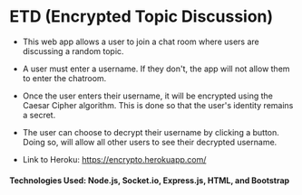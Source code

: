 # ETD (Encrypted Topic Discussion)

* This web app allows a user to join a chat room where users are discussing a random topic.

* A user must enter a username. If they don't, the app will not allow them to enter the chatroom.

* Once the user enters their username, it will be encrypted using the Caesar Cipher algorithm. This is done so that the user's identity remains a secret.

* The user can choose to decrypt their username by clicking a button. Doing so, will allow all other users to see their decrypted username. 

* Link to Heroku: https://encrypto.herokuapp.com/


#### Technologies Used: Node.js, Socket.io, Express.js, HTML, and Bootstrap
